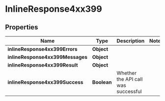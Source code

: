 # InlineResponse4xx399

## Properties
Name | Type | Description | Notes
------------ | ------------- | ------------- | -------------
**inlineResponse4xx399Errors** | **Object** |  | 
**inlineResponse4xx399Messages** | **Object** |  | 
**inlineResponse4xx399Result** | **Object** |  | 
**inlineResponse4xx399Success** | **Boolean** | Whether the API call was successful | 
